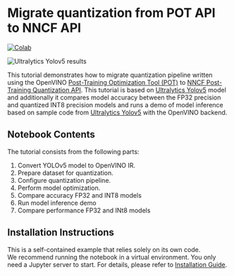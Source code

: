 # Migrate quantization from POT API to NNCF API
[![Colab](https://colab.research.google.com/assets/colab-badge.svg)](https://colab.research.google.com/github/openvinotoolkit/openvino_notebooks/blob/main/notebooks/111-yolov5-quantization-migration/111-yolov5-quantization-migration.ipynb)

![Ultralytics Yolov5 results](https://user-images.githubusercontent.com/44352144/177097174-cfe78939-e946-445e-9fce-d8897417ef8e.png)


This tutorial demonstrates how to migrate quantization pipeline written using the OpenVINO [Post-Training Optimization Tool (POT)](https://docs.openvino.ai/2023.0/pot_introduction.html) to [NNCF Post-Training Quantization API](https://docs.openvino.ai/nightly/basic_quantization_flow.html). This tutorial is based on  [Ultralytics Yolov5](https://github.com/ultralytics/yolov5) model and additionally it compares model accuracy between the FP32 precision and quantized INT8 precision models and runs a demo of model inference based on sample code from [Ultralytics Yolov5](https://github.com/ultralytics/yolov5) with the OpenVINO backend.


## Notebook Contents

The tutorial consists from the following parts:

1. Convert YOLOv5 model to OpenVINO IR.
2. Prepare dataset for quantization.
3. Configure quantization pipeline.
4. Perform model optimization.
5. Compare accuracy FP32 and INT8 models
6. Run model inference demo
7. Compare performance FP32 and INt8 models

## Installation Instructions

This is a self-contained example that relies solely on its own code.</br>
We recommend  running the notebook in a virtual environment. You only need a Jupyter server to start.
For details, please refer to [Installation Guide](../../README.md).
